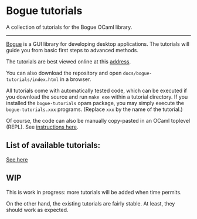 # Bogue tutorials

A collection of tutorials for the Bogue OCaml library.

---

[Bogue](http://sanette.github.io/bogue/Principles.html) is a GUI
library for developing desktop applications. The tutorials will guide
you from basic first steps to advanced methods.

The tutorials are best viewed online at this
[address](https://sanette.github.io/bogue-tutorials/bogue-tutorials/index.html).

You can also download the repository and open
`docs/bogue-tutorials/index.html` in a browser.

All tutorials come with automatically tested code, which can be
executed if you download the source and run `make exe` within a
tutorial directory. If you installed the `bogue-tutorials` opam
package, you may simply execute the `bogue-tutorials.xxx`
programs. (Replace `xxx` by the name of the tutorial.)

Of course, the code can also be manually copy-pasted in an OCaml
toplevel (REPL). See
[instructions here](https://sanette.github.io/bogue-tutorials/bogue-tutorials/index.html).

## List of available tutorials:

[See here](https://sanette.github.io/bogue-tutorials/bogue-tutorials/index.html#ready?)

## WIP

This is work in progress: more tutorials will be added when time
permits.

On the other hand, the existing tutorials are fairly stable. At least,
they should work as expected.
